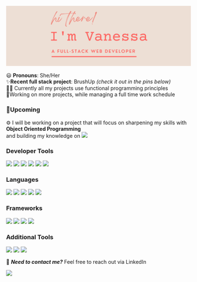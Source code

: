 ![Banner](https://github.com/vtbano/vtbano/blob/main/Vanessa%20-Profile%20Banner.png)

   :smiley: **Pronouns**: She/Her  
   :sparkles:**Recent full stack project**: BrushUp _(check it out in the pins below)_  
   👩‍💻 Currently all my projects use functional programming principles  
   :dancer:Working on more projects, while managing a full time work schedule  


### 🌱Upcoming
⚙️ I will be working on a project that will focus on sharpening my skills with **Object Oriented Programming**   
   and building my knowledge on <img src="https://img.shields.io/badge/ruby-%23CC342D.svg?&style=flat-square&logo=ruby&logoColor=white"/>  
### Developer Tools
<p>
    <img src="https://img.shields.io/badge/-Visual%20Studio%20Code-23A9F2?style=flat-square&logo=Visual%20Studio%20Code&logoColor=white"/>
    <img src="https://img.shields.io/badge/-Github-181717?style=flat-square&logo=GitHub&logoColor=white"/>
    <img src="https://img.shields.io/badge/-Git-F44D27?style=flat-square&logo=Git&logoColor=white"/>
    <img src="https://img.shields.io/badge/-npm-CB3837?style=flat-square&logo=NPM&logoColor=white"/>
    <img src="https://img.shields.io/badge/Heroku%20-%23430098.svg?&style=flat-square&logo=heroku&logoColor=white"/>
    <img src="https://img.shields.io/badge/Netlify-%23000000.svg?style=flat-square&logo=netlify&logoColor=white"/>
   
  </p>
  
### Languages

<p>
<img src="https://img.shields.io/badge/Javascript%20-%23323330.svg?&style=flat-square&logo=javascript&logoColor=%23F7DF1E"/>
<img src="https://img.shields.io/badge/Node.js%20-%2343853D.svg?&style=flat-square&logo=node.js&logoColor=white"/>
<img src ="https://img.shields.io/badge/Postgres-%23316192.svg?&style=flat-square&logo=postgresql&logoColor=white"/>
 <img src="https://img.shields.io/badge/-HTML5-E34F26?style=flat-square&logo=HTML5&logoColor=white"/>
 <img src="https://img.shields.io/badge/-CSS3-1572B6?style=flat-square&logo=CSS3&logoColor=white"/>

</p>

### Frameworks

<p>
<img src="https://img.shields.io/badge/React%20-%2320232a.svg?&style=flat-square&logo=react&logoColor=white"/>
<img src="https://img.shields.io/badge/express.js-%23404d59.svg?style=flat-square&logo=express&logoColor=white"/>
<img src="https://img.shields.io/badge/bootstrap%20-%23563D7C.svg?&style=flat-square&logo=bootstrap&logoColor=white"/>
<img src="https://img.shields.io/badge/JWT-black?style=flat-square&logo=JSON%20web%20tokens"/>

</p>

### Additional Tools 

<p>
<img src="https://img.shields.io/badge/Figma-%23F24E1E.svg?style=flat-square&logo=figma&logoColor=white"/>
<img src="https://img.shields.io/badge/-Trello-0079BF?style=flat-square&logo=Trello&logoColor=white"/>
<img src="https://img.shields.io/badge/-Slack-E01563?style=flat-square&logo=Slack&logoColor=white"/>
</p>


📣 **_Need to contact me?_** Feel free to reach out via LinkedIn
<p>
<a href="https://www.linkedin.com/in/vanessatbano/"><img src="https://img.shields.io/badge/linkedin-0077B5.svg?style=flat-square&logo=linkedin&logoColor=white"/>
</p>


